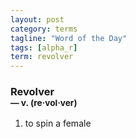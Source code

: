 ```yaml
---
layout: post
category: terms
tagline: "Word of the Day"
tags: [alpha_r]
term: revolver
---
```


<h3>Revolver<br/> <small>&mdash; v. (re<span>&middot;</span>vol<span>&middot;</span>ver)</small></h3>
<p><ol>
<li>to spin a female</li>
</ol></p>
